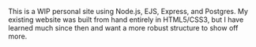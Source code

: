 This is a WIP personal site using Node.js, EJS, Express, and Postgres. My existing website was built from hand entirely in HTML5/CSS3, but I have learned much since then and want a more robust structure to show off more.